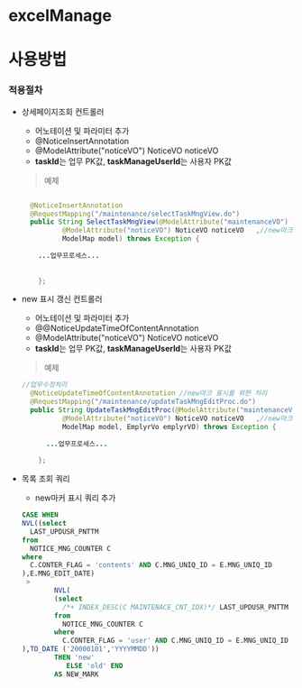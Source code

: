 # excelManage

# 사용방법

### 적용절차
+ 상세페이지조회 컨트롤러
  + 어노테이션 및 파라미터 추가
  + @NoticeInsertAnnotation
  + @ModelAttribute("noticeVO") NoticeVO noticeVO 
  + **taskId**는 업무 PK값, **taskManageUserId**는 사용자 PK값
  > 예제
  ```java
  
    @NoticeInsertAnnotation
	@RequestMapping("/maintenance/selectTaskMngView.do")
	public String SelectTaskMngView(@ModelAttribute("maintenanceVO") MaintenanceVO maintenanceVO, 
			@ModelAttribute("noticeVO") NoticeVO noticeVO 	,//new마크 표시를 위한 처리
			ModelMap model) throws Exception {
      
      ...업무프로세스...
      
      
      };
   ```
   
+ new 표시 갱신 컨트롤러
  + 어노테이션 및 파라미터 추가
  + @@NoticeUpdateTimeOfContentAnnotation
  + @ModelAttribute("noticeVO") NoticeVO noticeVO 	
  + **taskId**는 업무 PK값, **taskManageUserId**는 사용자 PK값
  > 예제
  ```java
  //업무수정처리
	@NoticeUpdateTimeOfContentAnnotation //new마크 표시를 위한 처리
	@RequestMapping("/maintenance/updateTaskMngEditProc.do")
	public String UpdateTaskMngEditProc(@ModelAttribute("maintenanceVO") MaintenanceVO maintenanceVO, 
			@ModelAttribute("noticeVO") NoticeVO noticeVO 	,//new마크 표시를 위한 처리
			ModelMap model, EmplyrVo emplyrVO) throws Exception {
      
        ...업무프로세스...
      
      };
  
  ```
+ 목록 조회 쿼리
  + new마커 표시 쿼리 추가
  ```sql
  CASE WHEN 
  NVL((select 
    LAST_UPDUSR_PNTTM 
  from 
    NOTICE_MNG_COUNTER C 
  where 
    C.CONTER_FLAG = 'contents' AND C.MNG_UNIQ_ID = E.MNG_UNIQ_ID
  ),E.MNG_EDIT_DATE) 																		/*해당글 최종 수정일(댓글 포함)*/
   >
          NVL(
          (select 
            /*+ INDEX_DESC(C MAINTENACE_CNT_IDX)*/ LAST_UPDUSR_PNTTM 
          from
            NOTICE_MNG_COUNTER C 
          where 
            C.CONTER_FLAG = 'user' AND C.MNG_UNIQ_ID = E.MNG_UNIQ_ID AND C.UNIQ_ID = #taskManageUserId# AND ROWNUM = 1
  ),TO_DATE ('20000101','YYYYMMDD'))  																		/*해당글 최종 확인일*/
          THEN 'new'
             ELSE 'old' END
          AS NEW_MARK 
  ```
